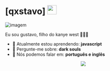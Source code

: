 # [qxstavo] <img src="https://github.com/TheDudeThatCode/TheDudeThatCode/blob/master/Assets/Mario_Hello_Big.gif" width="30px">

![imagem](https://25.media.tumblr.com/034cbde93ca43ccaf7acd7e4232eeccf/tumblr_msieuuvps91sgkj5wo1_500.gif)

Eu sou gustavo, filho do kanye west 👨🏻‍💻 

- 🚀 Atualmente estou aprendendo: <strong>javascript</strong> 
- 💬 Pergunte-me sobre: <strong>dark souls</strong>
- 📣 Nós podemos falar em: <strong>português e inglês</strong>

<div align="center">

  <a href="#" alt="Gmail">
    <img src="https://img.shields.io/badge/-Gmail-FF0000?style=flat-square&labelColor=FF0000&logo=gmail&logoColor=white&link=gustavovanderley2008@gmail.com"/></a>

</div>
